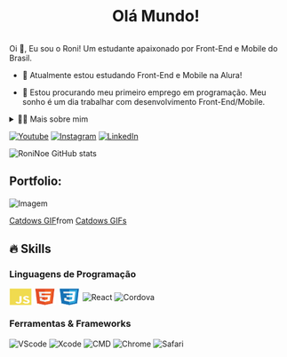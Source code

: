 <!--título-->
<div id="user-content-toc">
  <ul align="center">
    <summary><h1 style="display: inline-block">Olá Mundo!</h1></summary>
</div>

<!-- Presentation -->
<p>
  Oi 👋, Eu sou o Roni! Um estudante apaixonado por Front-End e Mobile do Brasil.

  - 🌱 Atualmente estou estudando Front-End e Mobile na Alura!

  - 🔭 Estou procurando meu primeiro emprego em programação. Meu sonho é um dia trabalhar com desenvolvimento Front-End/Mobile.
</p>

<!-- Dropdown -->
<details>
  <summary>👨‍💻 Mais sobre mim</summary>

  - 💬 Tenho 24 anos e atualmente moro no Rio Grande do Sul, Brasil. Atualmente, trabalho como Assistente de TI Júnior em uma empresa de telecomunicações local, especificamente em suporte ao cliente. Isso me permitiu desenvolver ainda mais minhas habilidades analíticas e de gerenciamento de problemas, bem como minha capacidade de me comunicar em diferentes idiomas. Estou estudando inglês por conta própria e ainda não tenho experiência em programação ou desenvolvimento. Estou começando no mundo da criação de conteúdo relacionado ao aprendizado de programação para pessoas que, como eu, sonham em se tornar programadores.

  - ⚡ Gosto de ler, aprender algo novo todos os dias, imprimir coisas novas em 3D, assistir a filmes e jogar! Acredito que nossos interesses pessoais contribuem para uma percepção mais refinada das coisas e para a resolução de problemas. \o/
</details>

<!-- Links -->
[![Youtube](https://img.shields.io/badge/YouTube-FF0000?style=for-the-badge&logo=youtube&logoColor=white)](https://www.youtube.com/channel/UC3684cxuINu8aV8MikzHlvQ)
[![Instagram](https://img.shields.io/badge/Instagram-E4405F?style=for-the-badge&logo=instagram&logoColor=white)](https://www.instagram.com/mc_ronaldys/)
[![LinkedIn](https://img.shields.io/badge/LinkedIn-0077B5?style=for-the-badge&logo=linkedin&logoColor=white)](https://www.linkedin.com/in/ronald-noetzold)

<!-- GithubStats -->
![RoniNoe GitHub stats](https://github-readme-stats.vercel.app/api?username=RoniNoe&show_icons=true&theme=tokyonight)

<!-- Portfolio -->
## Portfolio:
<!-- - [Seaborn Data Visualization](https://github.com/VariableBee/seaborn-data-visualization)
- [Exploratory Data Analysis](https://github.com/VariableBee/EDA_Loggi)
- [Interactive Data Visualization](https://github.com/VariableBee/COVID_19_DASHBOARD)
- [Data Querying and Analysis](https://github.com/VariableBee/AWS_Athena_Queries)
- [Client Registry System](https://github.com/VariableBee/Cartorio)
-->

<!-- GIF -->
<p align="left">
  <img align="center" src="https://media3.giphy.com/media/v1.Y2lkPTc5MGI3NjExb2ViNHV4Zno4cGswZ2RyZmhpZnF0cWZhaXcyaG0xNW92OXRtMnF4YSZlcD12MV9pbnRlcm5hbF9naWZfYnlfaWQmY3Q9Zw/LXxWO0pgGEma8W40A9/giphy.gif" alt="Imagem">
</p>
<div class="tenor-gif-embed" data-postid="27658603" data-share-method="host" data-aspect-ratio="1.81818" data-width="100%"><a href="https://tenor.com/view/catdows-gif-27658603">Catdows GIF</a>from <a href="https://tenor.com/search/catdows-gifs">Catdows GIFs</a></div> <script type="text/javascript" async src="https://tenor.com/embed.js"></script>

## 🔥 Skills
<!-- Skills: Programming Languages -->
  <div style="flex-basis: 48%;">
    <h3>Linguagens de Programação</h3>
    <img align="center" alt="Js" height="30" width="40" src="https://raw.githubusercontent.com/devicons/devicon/master/icons/javascript/javascript-plain.svg">
    <img align="center" alt="HTML" height="30" width="40" src="https://raw.githubusercontent.com/devicons/devicon/master/icons/html5/html5-original.svg">
    <img align="center" alt="CSS" height="30" width="40" src="https://raw.githubusercontent.com/devicons/devicon/master/icons/css3/css3-original.svg">
    <img align="center" alt="React" height="30" width="40" src="https://raw.githubusercontent.com/devicons/devicon/master/icons/python/react-original.svg">
    <img align="center" alt="Cordova" height="30" width="40" src="https://img.shields.io/badge/Cordova-35434F?style=for-the-badge&logo=apache-cordova&logoColor=E8E8E8">
  </div>
  
  <!-- Skills: Tools & Frameworks -->
  <div style="flex-basis: 48%;">
    <h3>Ferramentas & Frameworks</h3>
    <img align="center" alt="VScode" height="30" width="40" src="	https://img.shields.io/badge/Visual_Studio_Code-0078D4?style=for-the-badge&logo=visual%20studio%20code&logoColor=white">
    <img align="center" alt="Xcode" height="30" width="40" src="https://img.shields.io/badge/Xcode-007ACC?style=for-the-badge&logo=Xcode&logoColor=white">
    <img align="center" alt="CMD" height="30" width="40" src="https://img.shields.io/badge/windows%20terminal-4D4D4D?style=for-the-badge&logo=windows%20terminal&logoColor=white">
    <img align="center" alt="Chrome" height="30" width="40" src="https://img.shields.io/badge/Google_chrome-4285F4?style=for-the-badge&logo=Google-chrome&logoColor=white">
    <img align="center" alt="Safari" height="30" width="40" src="	https://img.shields.io/badge/Safari-FF1B2D?style=for-the-badge&logo=Safari&logoColor=white">
  </div>
  
  <!-- Skills: Libraries 
  <div style="flex-basis: 48%;">
    <h3>Libraries</h3>
    <img align="center" alt="Numpy" height="30" width="40" src="https://cdn.jsdelivr.net/gh/devicons/devicon/icons/numpy/numpy-original.svg">
    <img align="center" alt="Pandas" src="https://raw.githubusercontent.com/devicons/devicon/2ae2a900d2f041da66e950e4d48052658d850630/icons/pandas/pandas-original.svg" alt="pandas" width="40" height="40"/>
    <img align="center" alt="Seaborn" src="https://seaborn.pydata.org/_images/logo-mark-lightbg.svg" alt="seaborn" width="40" height="40"/>
    <img align="center" alt="Scikit-learn" src="https://upload.wikimedia.org/wikipedia/commons/0/05/Scikit_learn_logo_small.svg" alt="scikit_learn" width="40" height="40"/>
  </div>
  -->
